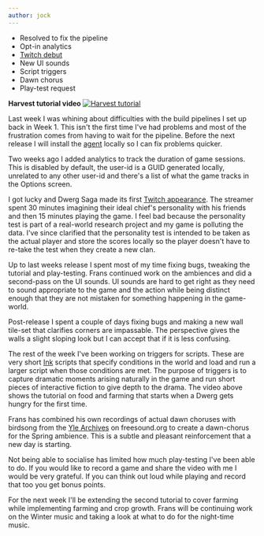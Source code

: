 ```yaml
---
author: jock
---
```

* Resolved to fix the pipeline
* Opt-in analytics
* [Twitch debut](https://www.twitch.tv/videos/656327844?t=01h09m18s)
* New UI sounds
* Script triggers
* Dawn chorus
* Play-test request

**Harvest tutorial video**
[![Harvest tutorial](http://img.youtube.com/vi/8ju0aq8yn1Q/0.jpg)](https://youtu.be/8ju0aq8yn1Q)

Last week I was whining about difficulties with the build pipelines I set up back in Week 1. This isn't the first time I've had problems and most of the frustration comes from having to wait for the pipeline. Before the next release I will install the [agent](https://docs.microsoft.com/en-gb/azure/devops/pipelines/agents/v2-windows?view=azure-devops) locally so I can fix problems quicker.

Two weeks ago I added analytics to track the duration of game sessions. This is disabled by default, the user-id is a GUID generated locally, unrelated to any other user-id and there's a list of what the game tracks in the Options screen.

I got lucky and Dwerg Saga made its first [Twitch appearance](https://www.twitch.tv/videos/656327844?t=01h09m18s). The streamer spent 30 minutes imagining their ideal chief's personality with his friends and then 15 minutes playing the game. I feel bad because the personality test is part of a real-world research project and my game is polluting the data. I've since clarified that the personality test is intended to be taken as the actual player and store the scores locally so the player doesn't have to re-take the test when they create a new clan.

Up to last weeks release I spent most of my time fixing bugs, tweaking the tutorial and play-testing. Frans continued work on the ambiences and did a second-pass on the UI sounds. UI sounds are hard to get right as they need to sound appropriate to the game and the action while being distinct enough that they are not mistaken for something happening in the game-world.

Post-release I spent a couple of days fixing bugs and making a new wall tile-set that clarifies corners are impassable. The perspective gives the walls a slight sloping look but I can accept that if it is less confusing.

The rest of the week I've been working on triggers for scripts. These are very short [Ink](https://www.inklestudios.com/ink/) scripts that specify conditions in the world and load and run a larger script when those conditions are met. The purpose of triggers is to capture dramatic moments arising naturally in the game and run short pieces of interactive fiction to give depth to the drama. The video above shows the tutorial on food and farming that starts when a Dwerg gets hungry for the first time.

Frans has combined his own recordings of actual dawn choruses with birdsong from the [Yle Archives](https://freesound.org/people/YleArkisto/) on freesound.org to create a dawn-chorus for the Spring ambience. This is a subtle and pleasant reinforcement that a new day is starting. 

Not being able to socialise has limited how much play-testing I've been able to do. If you would like to record a game and share the video with me I would be very grateful. If you can think out loud while playing and record that too you get bonus points.

For the next week I'll be extending the second tutorial to cover farming while implementing farming and crop growth. Frans will be continuing work on the Winter music and taking a look at what to do for the night-time music.

